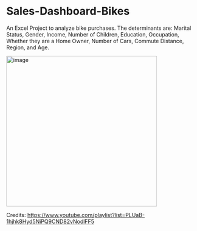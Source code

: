 # Sales-Dashboard-Bikes

An Excel Project to analyze bike purchases. 
The determinants are: Marital Status, Gender, Income, Number of Children, Education, Occupation, Whether they are a Home Owner, Number of Cars, Commute Distance, Region, and Age.

<img width="396" alt="image" src="https://user-images.githubusercontent.com/37416458/230782715-9d37cd75-1c07-4ed8-94fe-8b6e122ff21a.png">

Credits: https://www.youtube.com/playlist?list=PLUaB-1hjhk8Hyd5NiPQ9CND82vNodlFF5
